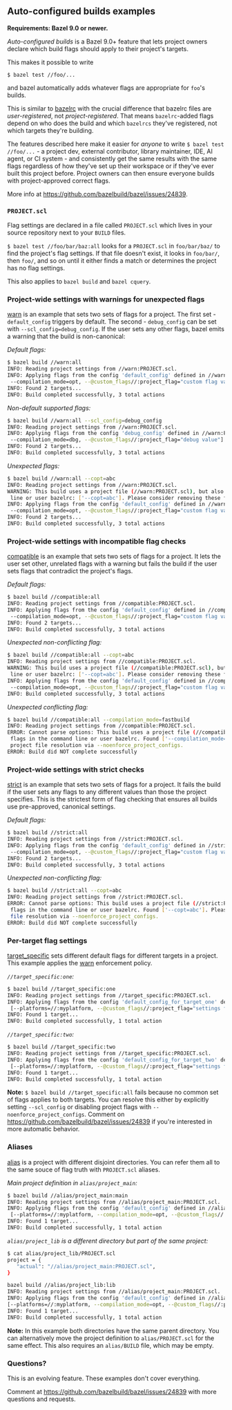 ## Auto-configured builds examples
**Requirements: Bazel 9.0 or newer.**

*Auto-configured builds* is a Bazel 9.0+ feature that lets project owners declare which build flags should apply to their project's targets.

This makes it possible to write

    $ bazel test //foo/...

and bazel automatically adds whatever flags are appropriate for `foo`'s builds. 

This is similar to [bazelrc](https://bazel.build/run/bazelrc) with the crucial difference that bazelrc files are *user-registered*, not *project-registered*. That means `bazelrc`-added flags depend on who does the build and which `bazelrcs` they've registered, not which targets they're building. 

The features described here make it easier for *anyone* to write `$ bazel test //foo/...` - a project dev, external contributor, library maintainer, IDE, AI agent, or CI system - and consistently get the same results with the same flags regardless of how they've set up their workspace or if they've ever built this project before. Project owners can then ensure everyone builds with project-approved correct flags.

More info at https://github.com/bazelbuild/bazel/issues/24839.

### `PROJECT.scl`
Flag settings are declared in a file called `PROJECT.scl` which lives in your source repository next to your `BUILD` files. 

`$ bazel test //foo/bar/baz:all` looks for a `PROJECT.scl` in `foo/bar/baz/` to find the project's flag settings. If that file doesn't exist, it looks in `foo/bar/`, then `foo/`, and so on until it either finds a match or determines the project has no flag settings.

This also applies to `bazel build` and `bazel cquery`.

### Project-wide settings with warnings for unexpected flags
[warn](warn) is an example that sets two sets of flags for a project. The first set - `default_config` triggers by default. The second - `debug_config` can be set with `--scl_config=debug_config`. If the user sets any other flags, bazel emits a warning that the build is non-canonical:

*Default flags:*
```sh
$ bazel build //warn:all
INFO: Reading project settings from //warn:PROJECT.scl.
INFO: Applying flags from the config 'default_config' defined in //warn:PROJECT.scl: [--platforms=//:myplatform,
 --compilation_mode=opt, --@custom_flags//:project_flag="custom flag value"]
INFO: Found 2 targets...
INFO: Build completed successfully, 3 total actions
```

*Non-default supported flags:*
```sh
$ bazel build //warn:all --scl_config=debug_config
INFO: Reading project settings from //warn:PROJECT.scl.
INFO: Applying flags from the config 'debug_config' defined in //warn:PROJECT.scl: [--platforms=//:myplatform,
 --compilation_mode=dbg, --@custom_flags//:project_flag="debug value"]
INFO: Found 2 targets...
INFO: Build completed successfully, 3 total actions
```

*Unexpected flags:*
```sh
$ bazel build //warn:all --copt=abc
INFO: Reading project settings from //warn:PROJECT.scl.
WARNING: This build uses a project file (//warn:PROJECT.scl), but also sets output-affecting flags in the command
 line or user bazelrc: ['--copt=abc']. Please consider removing these flags.
INFO: Applying flags from the config 'default_config' defined in //warn:PROJECT.scl: [--platforms=//:myplatform, 
 --compilation_mode=opt, --@custom_flags//:project_flag="custom flag value"
INFO: Found 2 targets...
INFO: Build completed successfully, 3 total actions
```

### Project-wide settings with incompatible flag checks
[compatible](compatible) is an example that sets two sets of flags for a project. It lets the user set other, unrelated flags with a warning but fails the build if the user sets flags that contradict the project's flags.

*Default flags:*
```sh
$ bazel build //compatible:all
INFO: Reading project settings from //compatible:PROJECT.scl.
INFO: Applying flags from the config 'default_config' defined in //compatible:PROJECT.scl: [--platforms=//:myplatform,
 --compilation_mode=opt, --@custom_flags//:project_flag="custom flag value"]
INFO: Found 2 targets...
INFO: Build completed successfully, 3 total actions
```

*Unexpected non-conflicting flag:*
```sh
$ bazel build //compatible:all --copt=abc
INFO: Reading project settings from //compatible:PROJECT.scl.
WARNING: This build uses a project file (//compatible:PROJECT.scl), but also sets output-affecting flags in the command
 line or user bazelrc: ['--copt=abc']. Please consider removing these flags.
INFO: Applying flags from the config 'default_config' defined in //compatible:PROJECT.scl: [--platforms=//:myplatform, 
 --compilation_mode=opt, --@custom_flags//:project_flag="custom flag value"]
INFO: Build completed successfully, 3 total actions
```

*Unexpected conflicting flag:*
```sh
$ bazel build //compatible:all --compilation_mode=fastbuild
INFO: Reading project settings from //compatible:PROJECT.scl.
ERROR: Cannot parse options: This build uses a project file (//compatible:PROJECT.scl) that does not allow conflicting 
 flags in the command line or user bazelrc. Found ['--compilation_mode=fastbuild']. Please remove these flags or disable
 project file resolution via --noenforce_project_configs.
ERROR: Build did NOT complete successfully
```

### Project-wide settings with strict checks
[strict](strict) is an example that sets two sets of flags for a project. It fails the build if the user sets any flags to any different values than those the project specifies. This is the strictest form of flag checking that ensures all builds use pre-approved, canonical settings.

*Default flags:*
```sh
$ bazel build //strict:all
INFO: Reading project settings from //strict:PROJECT.scl.
INFO: Applying flags from the config 'default_config' defined in //strict:PROJECT.scl: [--platforms=//:myplatform,
 --compilation_mode=opt, --@custom_flags//:project_flag="custom flag value"]
INFO: Found 2 targets...
INFO: Build completed successfully, 3 total actions
```

*Unexpected non-conflicting flag:*
```sh
$ bazel build //strict:all --copt=abc
INFO: Reading project settings from //strict:PROJECT.scl.
ERROR: Cannot parse options: This build uses a project file (//strict:PROJECT.scl) that does not allow output-affecting
 flags in the command line or user bazelrc. Found ['--copt=abc']. Please remove these flags or disable project
 file resolution via --noenforce_project_configs.
ERROR: Build did NOT complete successfully
```

### Per-target flag settings
[target_specific](target_specific) sets different default flags for different targets in a project. This example applies the [warn](warn) enforcement policy.

*`//target_specific:one`:*
```sh
$ bazel build //target_specific:one
INFO: Reading project settings from //target_specific:PROJECT.scl.
INFO: Applying flags from the config 'default_config_for_target_one' defined in //target_specific:PROJECT.scl:
 [--platforms=//:myplatform, --@custom_flags//:project_flag="settings for target one"]
INFO: Found 1 target...
INFO: Build completed successfully, 1 total action
```

*`//target_specific:two`:*
```sh
$ bazel build //target_specific:two
INFO: Reading project settings from //target_specific:PROJECT.scl.
INFO: Applying flags from the config 'default_config_for_target_two' defined in //target_specific:PROJECT.scl:
 [--platforms=//:myplatform, --@custom_flags//:project_flag="settings for target two"]
INFO: Found 1 target...
INFO: Build completed successfully, 1 total action
```

**Note:** `$ bazel build //target_specific:all` fails because no common set of flags applies to both targets. You can resolve this either by explicitly setting `--scl_config` or disabling project flags with `--noenforce_project_configs`. Comment on https://github.com/bazelbuild/bazel/issues/24839 if you're interested in more automatic behavior.

### Aliases
[alias](alias) is a project with different disjoint directories. You can refer them all to the same souce of flag truth with `PROJECT.scl` aliases.

*Main project definition in `alias/project_main`:*
```sh
$ bazel build //alias/project_main:main
INFO: Reading project settings from //alias/project_main:PROJECT.scl.
INFO: Applying flags from the config 'default_config' defined in //alias/project_main:PROJECT.scl:
 [--platforms=//:myplatform, --compilation_mode=opt, --@custom_flags//:project_flag="custom flag value"]
INFO: Found 1 target...
INFO: Build completed successfully, 1 total action
```

*`alias/project_lib` is a different directory but part of the same project:*
 ```sh
$ cat alias/project_lib/PROJECT.scl
project = {
    "actual": "//alias/project_main:PROJECT.scl",
}

bazel build //alias/project_lib:lib
INFO: Reading project settings from //alias/project_main:PROJECT.scl.
INFO: Applying flags from the config 'default_config' defined in //alias/project_main:PROJECT.scl:
 [--platforms=//:myplatform, --compilation_mode=opt, --@custom_flags//:project_flag="custom flag value"]
INFO: Found 1 target...
INFO: Build completed successfully, 1 total action
```  

**Note:** In this example both directories have the same parent directory. You can alternatively move the project definition to `alias/PROJECT.scl` for the same effect. This also requires an `alias/BUILD` file, which may be empty.

### Questions?
This is an evolving feature. These examples don't cover everything.

Comment at https://github.com/bazelbuild/bazel/issues/24839 with more questions and requests. 

